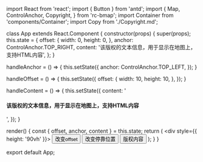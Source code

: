 import React from 'react';
import { Button } from 'antd';
import {
  Map,
  ControlAnchor,
  Copyright,
} from 'rc-bmap';
import Container from 'components/Container';
import Copy from './Copyright.md';

class App extends React.Component {
  constructor(props) {
    super(props);
    this.state = {
      offset: {
        width: 0,
        height: 0,
      },
      anchor: ControlAnchor.TOP_RIGHT,
      content: '该版权的文本信息，用于显示在地图上，支持HTML内容',
    };
  }

  handleAnchor = () => {
    this.setState({
      anchor: ControlAnchor.TOP_LEFT,
    });
  }

  handleOffset = () => {
    this.setState({
      offset: {
        width: 10,
        height: 10,
      },
    });
  }

  handleContent = () => {
    this.setState({
      content: '<h4>该版权的文本信息，用于显示在地图上，支持HTML内容</h4>',
    });
  }


  render() {
    const { offset, anchor, content } = this.state;
    return (
      <Container code={Copy}>
        <div style={{ height: '90vh' }}>
          <Map
            ak="dbLUj1nQTvDvKXkov5fhnH5HIE88RUEO"
            scrollWheelZoom
          >
            <Copyright
              offset={offset}
              anchor={anchor}
              content={content}
            />
          </Map>
          <Button onClick={this.handleOffset}>改变offset</Button>
          <Button onClick={this.handleAnchor}>改变停靠位置</Button>
          <Button onClick={this.handleContent}>版权内容</Button>
        </div>
      </Container>
    );
  }
}

export default App;
